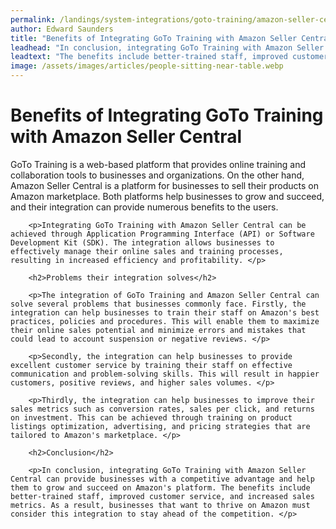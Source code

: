 ```yaml
---
permalink: /landings/system-integrations/goto-training/amazon-seller-central
author: Edward Saunders
title: "Benefits of Integrating GoTo Training with Amazon Seller Central"
leadhead: "In conclusion, integrating GoTo Training with Amazon Seller Central can provide businesses with a competitive advantage and help them to grow and succeed on Amazon's platform"
leadtext: "The benefits include better-trained staff, improved customer service, and increased sales metrics. As a result, businesses that want to thrive on Amazon must consider this integration to stay ahead of the competition."
image: /assets/images/articles/people-sitting-near-table.webp
---
```

<div class="arttext">		<h1>Benefits of Integrating GoTo Training with Amazon Seller Central </h1>
		<p>GoTo Training is a web-based platform that provides online training and collaboration tools to businesses and organizations. On the other hand, Amazon Seller Central is a platform for businesses to sell their products on Amazon marketplace. Both platforms help businesses to grow and succeed, and their integration can provide numerous benefits to the users.</p>

		<p>Integrating GoTo Training with Amazon Seller Central can be achieved through Application Programming Interface (API) or Software Development Kit (SDK). The integration allows businesses to effectively manage their online sales and training processes, resulting in increased efficiency and profitability. </p>

		<h2>Problems their integration solves</h2>

		<p>The integration of GoTo Training and Amazon Seller Central can solve several problems that businesses commonly face. Firstly, the integration can help businesses to train their staff on Amazon's best practices, policies and procedures. This will enable them to maximize their online sales potential and minimize errors and mistakes that could lead to account suspension or negative reviews. </p>

		<p>Secondly, the integration can help businesses to provide excellent customer service by training their staff on effective communication and problem-solving skills. This will result in happier customers, positive reviews, and higher sales volumes. </p>

		<p>Thirdly, the integration can help businesses to improve their sales metrics such as conversion rates, sales per click, and returns on investment. This can be achieved through training on product listings optimization, advertising, and pricing strategies that are tailored to Amazon's marketplace. </p>

		<h2>Conclusion</h2>

		<p>In conclusion, integrating GoTo Training with Amazon Seller Central can provide businesses with a competitive advantage and help them to grow and succeed on Amazon's platform. The benefits include better-trained staff, improved customer service, and increased sales metrics. As a result, businesses that want to thrive on Amazon must consider this integration to stay ahead of the competition. </p>

</div>